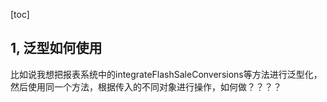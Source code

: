 [toc]



## 1, 泛型如何使用

比如说我想把报表系统中的integrateFlashSaleConversions等方法进行泛型化，然后使用同一个方法，根据传入的不同对象进行操作，如何做？？？？

